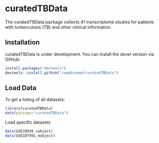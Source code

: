 # curatedTBData

The curatedTBData package collects 41 transcriptome studies for patients with turberculosis (TB) and other clinical information.

## Installation

curatedTBData is under development. You can install the devel version via
GitHub:

``` r
install.packages("devtools")
devtools::install_github("compbiomed/curatedTBData")
```

## Load Data
To get a listing of all datasets:

``` r
library(curatedTBData)
data(package="curatedTBData")
```
Load specific datasets
``` r
data(GSE39939_sobject)
data(GSE107991_mobject)
```
